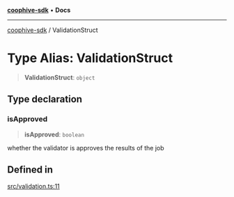 [**coophive-sdk**](../README.md) • **Docs**

***

[coophive-sdk](../globals.md) / ValidationStruct

# Type Alias: ValidationStruct

> **ValidationStruct**: `object`

## Type declaration

### isApproved

> **isApproved**: `boolean`

whether the validator is approves the results of the job

## Defined in

[src/validation.ts:11](https://github.com/CoopHive/coophive-sdk/blob/cfd0d3f7ead89762749d2fff704f01ea6070d919/src/validation.ts#L11)
